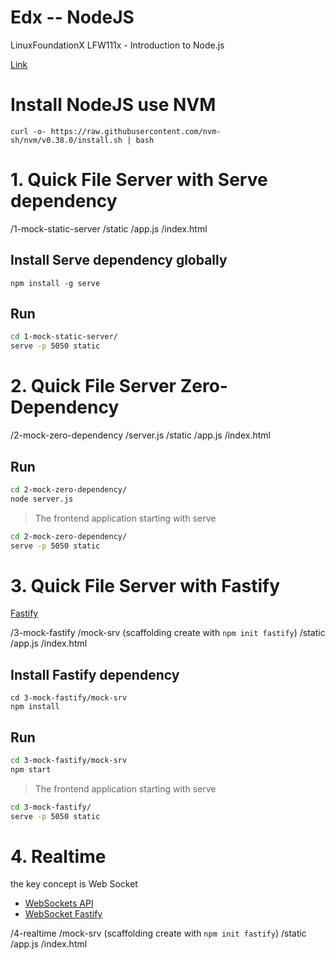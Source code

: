 # Edx -- NodeJS

LinuxFoundationX LFW111x - Introduction to Node.js

[Link](https://learning.edx.org/course/course-v1:LinuxFoundationX+LFW111x+2T2022)

# Install NodeJS use NVM

`curl -o- https://raw.githubusercontent.com/nvm-sh/nvm/v0.38.0/install.sh | bash`

# 1. Quick File Server with Serve dependency

/1-mock-static-server
  /static
    /app.js
    /index.html

## Install Serve dependency globally

`npm install -g serve`

## Run

```bash
cd 1-mock-static-server/
serve -p 5050 static
```

# 2. Quick File Server Zero-Dependency

/2-mock-zero-dependency
  /server.js
  /static
    /app.js
    /index.html

## Run

```bash
cd 2-mock-zero-dependency/
node server.js
```

> The frontend application starting with serve

```bash
cd 2-mock-zero-dependency/
serve -p 5050 static
```

# 3. Quick File Server with Fastify

[Fastify](https://www.fastify.io/)

/3-mock-fastify
  /mock-srv
    (scaffolding create with `npm init fastify`)
  /static
    /app.js
    /index.html

## Install Fastify dependency

```
cd 3-mock-fastify/mock-srv
npm install
```

## Run

```bash
cd 3-mock-fastify/mock-srv
npm start
```

> The frontend application starting with serve

```bash
cd 3-mock-fastify/
serve -p 5050 static
```

# 4. Realtime 

the key concept is Web Socket
- [WebSockets API](https://developer.mozilla.org/en-US/docs/Web/API/WebSockets_API)
- [WebSocket Fastify](https://github.com/fastify/fastify-websocket)

/4-realtime
  /mock-srv
    (scaffolding create with `npm init fastify`)
  /static
    /app.js
    /index.html